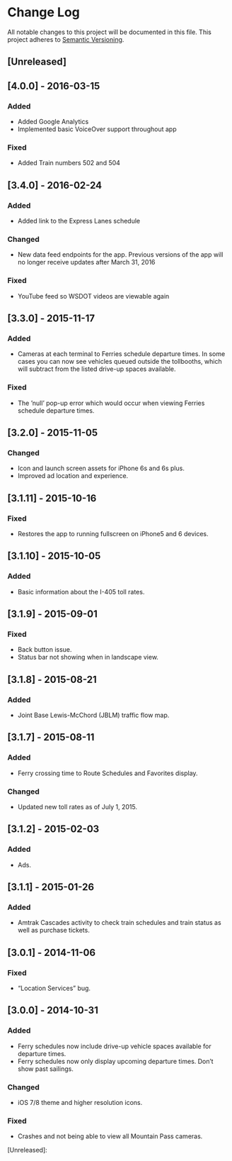 # Change Log
All notable changes to this project will be documented in this file.
This project adheres to [Semantic Versioning](http://semver.org/).

## [Unreleased]

## [4.0.0] - 2016-03-15
### Added
- Added Google Analytics
- Implemented basic VoiceOver support throughout app

### Fixed
- Added Train numbers 502 and 504

## [3.4.0] - 2016-02-24
### Added
- Added link to the Express Lanes schedule

### Changed
- New data feed endpoints for the app. Previous versions of the app will no longer receive updates after March 31, 2016

### Fixed
- YouTube feed so WSDOT videos are viewable again

## [3.3.0] - 2015-11-17
### Added
- Cameras at each terminal to Ferries schedule departure times. In some cases you can now see vehicles queued outside the tollbooths, which will subtract from the listed drive-up spaces available. 

### Fixed
- The ’null’ pop-up error which would occur when viewing Ferries schedule departure times.

## [3.2.0] - 2015-11-05
### Changed
- Icon and launch screen assets for iPhone 6s and 6s plus.
- Improved ad location and experience.

## [3.1.11] - 2015-10-16
### Fixed
- Restores the app to running fullscreen on iPhone5 and 6 devices.

## [3.1.10] - 2015-10-05
### Added
- Basic information about the I-405 toll rates.

## [3.1.9] - 2015-09-01
### Fixed
- Back button issue.
- Status bar not showing when in landscape view.

## [3.1.8] - 2015-08-21
### Added
- Joint Base Lewis-McChord (JBLM) traffic flow map.

## [3.1.7] - 2015-08-11
### Added
- Ferry crossing time to Route Schedules and Favorites display.

### Changed
- Updated new toll rates as of July 1, 2015.

## [3.1.2] - 2015-02-03
### Added
- Ads.

## [3.1.1] - 2015-01-26
### Added
- Amtrak Cascades activity to check train schedules and train status as well as purchase tickets.

## [3.0.1] - 2014-11-06
### Fixed
- “Location Services” bug.

## [3.0.0] - 2014-10-31
### Added
- Ferry schedules now include drive-up vehicle spaces available for departure times.
- Ferry schedules now only display upcoming departure times. Don’t show past sailings.

### Changed
- iOS 7/8 theme and higher resolution icons.

### Fixed
- Crashes and not being able to view all Mountain Pass cameras.

[Unreleased]: 
